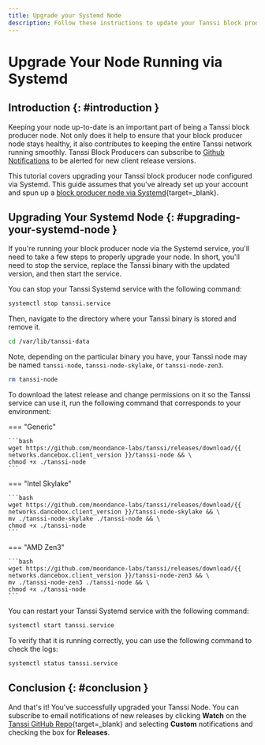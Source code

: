 ```yaml
---
title: Upgrade your Systemd Node
description: Follow these instructions to update your Tanssi block producer node running via Systemd to the latest version of the Tanssi client software.
---
```


# Upgrade Your Node Running via Systemd

## Introduction {: #introduction }

Keeping your node up-to-date is an important part of being a Tanssi block producer node. Not only does it help to ensure that your block producer node stays healthy, it also contributes to keeping the entire Tanssi network running smoothly. Tanssi Block Producers can subscribe to [Github Notifications](#conclusion) to be alerted for new client release versions. 

This tutorial covers upgrading your Tanssi block producer node configured via Systemd. This guide assumes that you've already set up your account and spun up a [block producer node via Systemd](/node-operators/block-producers/onboarding/run-a-block-producer/block-producer-systemd/){target=\_blank}. 

## Upgrading Your Systemd Node {: #upgrading-your-systemd-node }

If you're running your block producer node via the Systemd service, you'll need to take a few steps to properly upgrade your node. In short, you'll need to stop the service, replace the Tanssi binary with the updated version, and then start the service. 

You can stop your Tanssi Systemd service with the following command:

```bash
systemctl stop tanssi.service
```

Then, navigate to the directory where your Tanssi binary is stored and remove it. 

```bash
cd /var/lib/tanssi-data
```

Note, depending on the particular binary you have, your Tanssi node may be named `tanssi-node`, `tanssi-node-skylake`, or `tanssi-node-zen3`.

```bash
rm tanssi-node
```

To download the latest release and change permissions on it so the Tanssi service can use it, run the following command that corresponds to your environment:

=== "Generic"

    ```bash
    wget https://github.com/moondance-labs/tanssi/releases/download/{{ networks.dancebox.client_version }}/tanssi-node && \
    chmod +x ./tanssi-node
    ```

=== "Intel Skylake"

    ```bash
    wget https://github.com/moondance-labs/tanssi/releases/download/{{ networks.dancebox.client_version }}/tanssi-node-skylake && \
    mv ./tanssi-node-skylake ./tanssi-node && \
    chmod +x ./tanssi-node
    ```

=== "AMD Zen3"

    ```bash
    wget https://github.com/moondance-labs/tanssi/releases/download/{{ networks.dancebox.client_version }}/tanssi-node-zen3 && \
    mv ./tanssi-node-zen3 ./tanssi-node && \
    chmod +x ./tanssi-node
    ```


You can restart your Tanssi Systemd service with the following command:

```bash
systemctl start tanssi.service
```

To verify that it is running correctly, you can use the following command to check the logs: 

```bash
systemctl status tanssi.service
```

## Conclusion {: #conclusion }

And that's it! You've successfully upgraded your Tanssi Node. You can subscribe to email notifications of new releases by clicking **Watch** on the [Tanssi GitHub Repo](https://github.com/moondance-labs/tanssi){target=\_blank} and selecting **Custom** notifications and checking the box for **Releases**. 